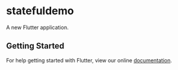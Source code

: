 # statefuldemo

A new Flutter application.

## Getting Started

For help getting started with Flutter, view our online
[documentation](https://flutter.io/).
